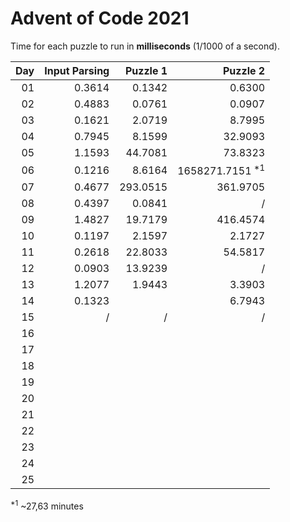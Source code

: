 # Advent of Code 2021
Time for each puzzle to run in **milliseconds** (1/1000 of a second).

|Day|Input Parsing|Puzzle 1|Puzzle 2|
|--:|--:|--:|--:|
|01|0.3614|0.1342|0.6300|
|02|0.4883|0.0761|0.0907|
|03|0.1621|2.0719|8.7995|
|04|0.7945|8.1599|32.9093|
|05|1.1593|44.7081|73.8323|
|06|0.1216|8.6164|1658271.7151 <sup>*1</sup>|
|07|0.4677|293.0515|361.9705|
|08|0.4397|0.0841|/|
|09|1.4827|19.7179|416.4574|
|10|0.1197|2.1597|2.1727|
|11|0.2618|22.8033|54.5817|
|12|0.0903|13.9239|/|
|13|1.2077|1.9443|3.3903|
|14|0.1323||6.7943|
|15|/|/|/|
|16| | | |
|17| | | |
|18| | | |
|19| | | |
|20| | | |
|21| | | |
|22| | | |
|23| | | |
|24| | | |
|25| | | |

<sup>*1</sup> ~27,63 minutes
